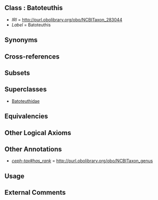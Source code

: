 
## Class : Batoteuthis

 * *IRI* = http://purl.obolibrary.org/obo/NCBITaxon_283044
 * *Label* = Batoteuthis

## Synonyms


## Cross-references


## Subsets


## Superclasses

 * [Batoteuthidae](../../NCBITaxon/43/NCBITaxon_283043.md)

## Equivalencies


## Other Logical Axioms


## Other Annotations

 * *[ceph-tax#has_rank](../../ceph-tax#has/nk/ceph-tax#has_rank.md)* = http://purl.obolibrary.org/obo/NCBITaxon_genus

## Usage


## External Comments

